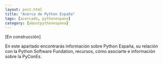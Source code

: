 ```yaml
---
layout: post.html
title: "Acerca de Python España"
tags: [acercade, pythonespana]
category: [aboutpythonespana]
---
```



[En construcción]

En este apartado encontrarás información sobre Python España, su relación con la
Python Software Fundation, recursos, cómo asociarte e información
sobre la PyConEs.
